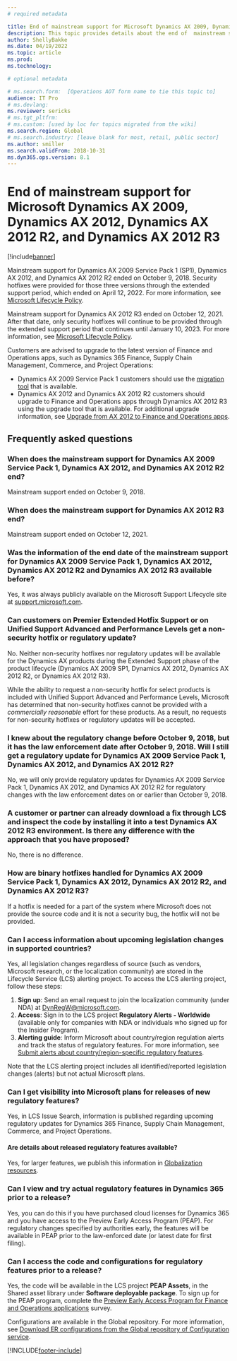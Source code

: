 ```yaml
---
# required metadata

title: End of mainstream support for Microsoft Dynamics AX 2009, Dynamics AX 2012, Dynamics AX 2012 R2, and Dynamics AX 2012 R3
description: This topic provides details about the end of  mainstream support for Microsoft Dynamics AX 2009, Dynamics AX 2012, Dynamics AX 2012 R2, and Dynamics AX 2012 R3.
author: ShellyBakke
ms.date: 04/19/2022
ms.topic: article
ms.prod: 
ms.technology: 

# optional metadata

# ms.search.form:  [Operations AOT form name to tie this topic to]
audience: IT Pro
# ms.devlang: 
ms.reviewer: sericks
# ms.tgt_pltfrm: 
# ms.custom: [used by loc for topics migrated from the wiki]
ms.search.region: Global
# ms.search.industry: [leave blank for most, retail, public sector]
ms.author: smiller
ms.search.validFrom: 2018-10-31 
ms.dyn365.ops.version: 8.1
---
```


# End of mainstream support for Microsoft Dynamics AX 2009, Dynamics AX 2012, Dynamics AX 2012 R2, and Dynamics AX 2012 R3

[!include[banner](../includes/banner.md)]

Mainstream support for Dynamics AX 2009 Service Pack 1 (SP1), Dynamics AX 2012, and Dynamics AX 2012 R2 ended on October 9, 2018. Security hotfixes were provided for those three versions through the extended support period, which ended on April 12, 2022. For more information, see [Microsoft Lifecycle Policy](https://docs.microsoft.com/en-us/lifecycle/products/?terms=Dynamics%20AX).

Mainstream support for Dynamics AX 2012 R3 ended on October 12, 2021.  After that date, only security hotfixes will continue to be provided through the extended support period that continues until January 10, 2023.  For more information, see [Microsoft Lifecycle Policy](https://docs.microsoft.com/en-us/lifecycle/products/?terms=Dynamics%20AX).

Customers are advised to upgrade to the latest version of Finance and Operations apps, such as Dynamics 365 Finance, Supply Chain Management, Commerce, and Project Operations:

- Dynamics AX 2009 Service Pack 1 customers should use the [migration tool](../../dev-itpro/migration-upgrade/upgrade-home-page.md) that is available.
- Dynamics AX 2012 and Dynamics AX 2012 R2 customers should upgrade to Finance and Operations apps through Dynamics AX 2012 R3 using the upgrade tool that is available. For additional upgrade information, see [Upgrade from AX 2012 to Finance and Operations apps](../../dev-itpro/migration-upgrade/upgrade-overview-2012.md).

## Frequently asked questions

### When does the mainstream support for Dynamics AX 2009 Service Pack 1, Dynamics AX 2012, and Dynamics AX 2012 R2 end?

Mainstream support ended on October 9, 2018.

### When does the mainstream support for Dynamics AX 2012 R3 end?

Mainstream support ended on October 12, 2021.

### Was the information of the end date of the mainstream support for Dynamics AX 2009 Service Pack 1, Dynamics AX 2012, Dynamics AX 2012 R2 and Dynamics AX 2012 R3 available before?

Yes, it was always publicly available on the Microsoft Support Lifecycle site at [support.microsoft.com](https://support.microsoft.com/lifecycle/search?alpha=Dynamics%20AX).

### Can customers on Premier Extended Hotfix Support or on Unified Support Advanced and Performance Levels get a non-security hotfix or regulatory update?

No. Neither non-security hotfixes nor regulatory updates will be available for the Dynamics AX products during the Extended Support phase of the product lifecycle (Dynamics AX 2009 SP1, Dynamics AX 2012, Dynamics AX 2012 R2, or Dynamics AX 2012 R3).

While the ability to request a non-security hotfix for select products is included with Unified Support Advanced and Performance Levels, Microsoft has determined that non-security hotfixes cannot be provided with a *commercially reasonable* effort for these products. As a result, no requests for non-security hotfixes or regulatory updates will be accepted. 

### I knew about the regulatory change before October 9, 2018, but it has the law enforcement date after October 9, 2018. Will I still get a regulatory update for Dynamics AX 2009 Service Pack 1, Dynamics AX 2012, and Dynamics AX 2012 R2?

No, we will only provide regulatory updates for Dynamics AX 2009 Service Pack 1, Dynamics AX 2012, and Dynamics AX 2012 R2 for regulatory changes with the law enforcement dates on or earlier than October 9, 2018.

### A customer or partner can already download a fix through LCS and inspect the code by installing it into a test Dynamics AX 2012 R3 environment. Is there any difference with the approach that you have proposed?

No, there is no difference.

### How are binary hotfixes handled for Dynamics AX 2009 Service Pack 1, Dynamics AX 2012, Dynamics AX 2012 R2, and Dynamics AX 2012 R3?

If a hotfix is needed for a part of the system where Microsoft does not provide the source code and it is not a security bug, the hotfix will not be provided.

### Can I access information about upcoming legislation changes in supported countries?

Yes, all legislation changes regardless of source (such as vendors, Microsoft research, or the localization community) are stored in the Lifecycle Service (LCS) alerting project. To access the LCS alerting project, follow these steps:
1. **Sign up**: Send an email request to join the localization community (under NDA) at DynRegW@microsoft.com.
2. **Access**: Sign in to the LCS project **Regulatory Alerts - Worldwide** (available only for companies with NDA or individuals who signed up for the Insider Program).
3. **Alerting guide**: Inform Microsoft about country/region regulation alerts and track the status of regulatory features. For more information, see [Submit alerts about country/region-specific regulatory features](../../dev-itpro/lcs-solutions/submit-localization-alerts.md).

Note that the LCS alerting project includes all identified/reported legislation changes (alerts) but not actual Microsoft plans.

### Can I get visibility into Microsoft plans for releases of new regulatory features?

Yes, in LCS Issue Search, information is published regarding upcoming regulatory updates for Dynamics 365 Finance, Supply Chain Management, Commerce, and Project Operations.  

#### Are details about released regulatory features available?

Yes, for larger features, we publish this information in [Globalization resources](../../dev-itpro/lcs-solutions/country-region.md).

### Can I view and try actual regulatory features in Dynamics 365 prior to a release?
Yes, you can do this if you have purchased cloud licenses for Dynamics 365 and you have access to the Preview Early Access Program (PEAP). For regulatory changes specified by authorities early, the features will be available in PEAP prior to the law-enforced date (or latest date for first filing).

### Can I access the code and configurations for regulatory features prior to a release?
Yes, the code will be available in the LCS project **PEAP Assets**, in the Shared asset library under **Software deployable package**.  To sign  up for the PEAP program, complete the [Preview Early Access Program for Finance and Operations applications](https://aka.ms/peap) survey. 

Configurations are available in the Global repository. For more information, see [Download ER configurations from the Global repository of Configuration service](../../dev-itpro/analytics/er-download-configurations-global-repo.md).

[!INCLUDE[footer-include](../../../includes/footer-banner.md)]
